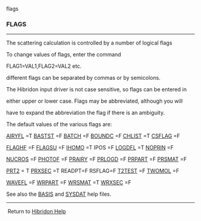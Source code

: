 flags


###   FLAGS


------------------------------


The scattering calculation is controlled by a number of logical flags


To change values of flags, enter the command


FLAG1=VAL1,FLAG2=VAL2  etc.


different flags can be separated by commas or by semicolons.


The Hibridon input driver is not case sensitive, so flags can be entered in

either upper or lower case.  Flags may be abbreviated, although you will

have to expand the abbreviation the flag if there is an ambiguity.


The default values of the various flags are:


[AIRYFL](airyfl.html)  =T     [BASTST](bastst.html)  =F     [BATCH](batch.html)   =F     [BOUNDC](bound.html)  =F     [CHLIST](noprin.html)  =T     [CSFLAG](csflag.html)  =F

[FLAGHF](flaghf.html)  =F     [FLAGSU](flagsu.html)  =F     [IHOMO](ihomo.html)   =T    IPOS  =F     [LOGDFL](logdfl.html)  =T     [NOPRIN](noprin.html)  =F

[NUCROS](nud.html)  =F     [PHOTOF](photof.html)  =F     [PRAIRY](airyfl.html)  =F     [PRLOGD](logdfl.html)  =F     [PRPART](prpart.html)  =F     [PRSMAT](prsmat.html)  =F

[PRT2](prt2.html)  =  T     [PRXSEC](prxsec.html)  =T    READPT=F    RSFLAG=F     [T2TEST](prt2.html)  =F     [TWOMOL](ihomo.html)  =F

[WAVEFL](wavefl.html)  =F     [WRPART](prpart.html)  =F     [WRSMAT](prsmat.html)  =T     [WRXSEC](prxsec.html)  =F


See also the  [BASIS](basis.html)   and  [SYSDAT](sysdat.html)   help files.


------------------------------


[](hibhelp.html) [](up_arrow.gif)   Return to  [Hibridon Help](hibhelp.html)
